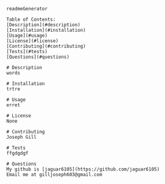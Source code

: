 
    readmeGenerator

    Table of Contents:
    [Description](#description) 
    [Installation](#installation)
    [Usage](#usage)
    [License](#license)
    [Contributing](#contributing)
    [Tests](#tests)
    [Questions](#questions)
    
    # Description 
    words

    # Installation
    trtre

    # Usage
    erret

    # License
    None

    # Contributing
    Joseph Gill

    # Tests
    ffgdgdgf

    # Questions
    My github is [jaguar6105](https://github.com/jaguar6105)
    Email me at gilljoseph603@gmail.com
    
    
    